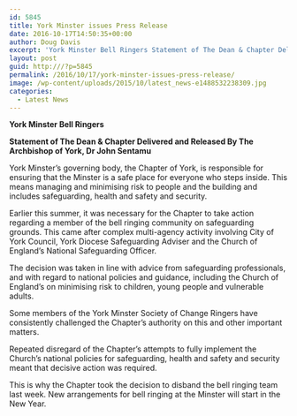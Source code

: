 ```yaml
---
id: 5845
title: York Minster issues Press Release
date: 2016-10-17T14:50:35+00:00
author: Doug Davis
excerpt: 'York Minster Bell Ringers Statement of The Dean & Chapter Delivered and Released By The Archbishop <a href="http://cccbr.org.uk/2016/10/17/york-minster-issues-press-release/">[...]</a>'
layout: post
guid: http:///?p=5845
permalink: /2016/10/17/york-minster-issues-press-release/
image: /wp-content/uploads/2015/10/latest_news-e1488532238309.jpg
categories:
  - Latest News
---
```

**York Minster Bell Ringers**

**Statement of The Dean & Chapter Delivered and Released By The Archbishop of York, Dr John Sentamu**

York Minster’s governing body, the Chapter of York, is responsible for ensuring that the Minster is a safe place for everyone who steps inside. This means managing and minimising risk to people and the building and includes safeguarding, health and safety and security.

Earlier this summer, it was necessary for the Chapter to take action regarding a member of the bell ringing community on safeguarding grounds. This came after complex multi-agency activity involving City of York Council, York Diocese Safeguarding Adviser and the Church of England’s National Safeguarding Officer.

The decision was taken in line with advice from safeguarding professionals, and with regard to national policies and guidance, including the Church of England’s on minimising risk to children, young people and vulnerable adults.

Some members of the York Minster Society of Change Ringers have consistently challenged the Chapter’s authority on this and other important matters.

Repeated disregard of the Chapter’s attempts to fully implement the Church’s national policies for safeguarding, health and safety and security meant that decisive action was required.

This is why the Chapter took the decision to disband the bell ringing team last week. New arrangements for bell ringing at the Minster will start in the New Year.

